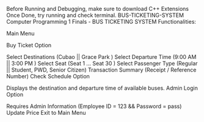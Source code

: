 Before Running and Debugging, make sure to download C++ Extensions Once Done, try running and check terminal.
BUS-TICKETING-SYSTEM
Computer Programming 1 Finals - BUS TICKETING SYSTEM Functionalities:

Main Menu

Buy Ticket Option

Select Destinations (Cubao || Grace Park )
Select Departure Time (9:00 AM || 3:00 PM )
Select Seat (Seat 1 ... Seat 30 )
Select Passenger Type (Regular || Student, PWD, Senior Citizen)
Transaction Summary (Receipt / Reference Number)
Check Schedule Option

Displays the destination and departure time of available buses.
Admin Login Option

Requires Admin Information (Employee ID = 123 && Password = pass)
Update Price
Exit to Main Menu
